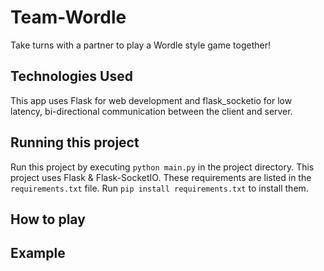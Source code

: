 # Team-Wordle

Take turns with a partner to play a Wordle style game together!

## Technologies Used

This app uses Flask for web development and flask_socketio for low latency, bi-directional communication between the
client and server.

## Running this project

Run this project by executing `python main.py` in the project directory. This project uses Flask & Flask-SocketIO. These
requirements are listed in the `requirements.txt` file. Run `pip install requirements.txt` to install them.

## How to play

## Example
